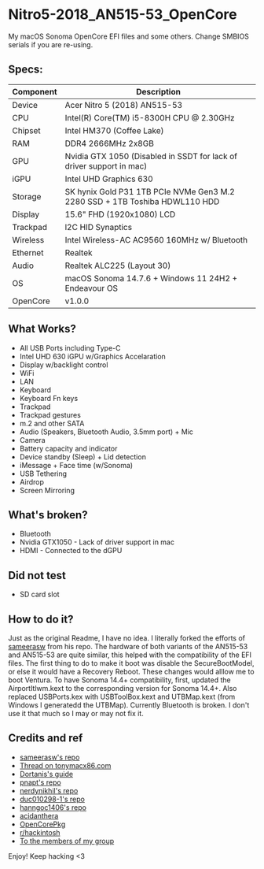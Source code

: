 # Nitro5-2018_AN515-53_OpenCore
My macOS Sonoma OpenCore EFI files and some others. Change SMBIOS serials if you are re-using.<br>

## Specs:
| Component      | Description |
| ----------- | ----------- |
| Device      | Acer Nitro 5 (2018) AN515-53       |
| CPU   | Intel(R) Core(TM) i5-8300H CPU @ 2.30GHz        |
| Chipset | Intel HM370 (Coffee Lake) |
| RAM | DDR4 2666MHz 2x8GB |
| GPU | Nvidia GTX 1050 (Disabled in SSDT for lack of driver support in mac) |
| iGPU | Intel UHD Graphics 630 |
| Storage | SK hynix Gold P31 1TB PCIe NVMe Gen3 M.2 2280 SSD + 1TB Toshiba HDWL110 HDD |
| Display | 15.6" FHD (1920x1080) LCD |
| Trackpad | l2C HID Synaptics |
| Wireless | Intel Wireless-AC AC9560 160MHz w/ Bluetooth |
| Ethernet | Realtek |
| Audio | Realtek ALC225 (Layout 30) |
| OS | macOS Sonoma 14.7.6 + Windows 11 24H2 + Endeavour OS |
| OpenCore | v1.0.0 |

## What Works?
- All USB Ports including Type-C
- Intel UHD 630 iGPU w/Graphics Accelaration
- Display w/backlight control
- WiFi
- LAN
- Keyboard
- Keyboard Fn keys
- Trackpad
- Trackpad gestures
- m.2 and other SATA
- Audio (Speakers, Bluetooth Audio, 3.5mm port) + Mic
- Camera
- Battery capacity and indicator
- Device standby (Sleep) + Lid detection
- iMessage + Face time (w/Sonoma)
- USB Tethering
- Airdrop
- Screen Mirroring

## What's broken?
- Bluetooth
- Nvidia GTX1050 - Lack of driver support in mac
- HDMI - Connected to the dGPU

## Did not test
- SD card slot

## How to do it?

Just as the original Readme, I have no idea. I literally forked the efforts of [sameerasw](https://github.com/sameerasw) from his repo. The hardware of both variants of the AN515-53 and AN515-53 are quite similar, this helped with the compatibility of the EFI files. The first thing to do to make it boot was disable the SecureBootModel, or else it would have a Recovery Reboot. These changes would alllow me to boot Ventura.
To have Sonoma 14.4+ compatibility, first, updated the AirportItlwm.kext to the corresponding version for Sonoma 14.4+. Also replaced USBPorts.kex with USBToolBox.kext and UTBMap.kext (from Windows I generatedd the UTBMap).
Currently Bluetooth is broken. I don't use it that much so I may or may not fix it.
## Credits and ref
- [sameerasw's repo](https://github.com/sameerasw/Nitro5-2018_AN515-52_OpenCore)
- [Thread on tonymacx86.com](https://www.tonymacx86.com/threads/guide-oc-monterey-acer-nitro-5-an515-52-core-i7-8750h-samsung-1tb-960-evo-pcie-nvme.319629/)
- [Dortanis's guide](https://dortania.github.io/OpenCore-Install-Guide/)
- [pnapt's repo](https://github.com/pnapt/ACER-Nitro5-AN515-52-Opencore)
- [nerdynikhil's repo](https://github.com/nerdynikhil/Acer-Nitro-5-AN515-52-593F-OpenCore-Hackintosh)
- [duc010298-1's repo](https://github.com/duc010298-1/Acer-Nitro-5-AN515-52-Hackintosh-OC)
- [hanngoc1406's repo](https://github.com/hanngoc1406/Acer-Nitro-AN515-52-Hackintosh-OC-EFI)
- [acidanthera](https://github.com/acidanthera)
- [OpenCorePkg](https://github.com/acidanthera/OpenCorePkg)
- [r/hackintosh](https://www.reddit.com/r/hackintosh/)
- [To the members of my group](https://t.me/tidwib)

Enjoy! 
Keep hacking <3
